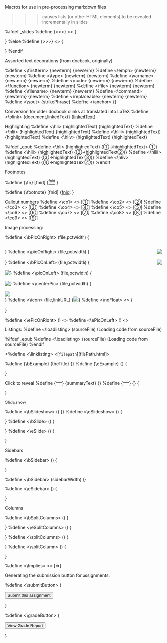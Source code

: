 
  Macros for use in pre-processing markdown files

  >>> causes lists (or other HTML elements) to be revealed
  incrementally in slides

%ifdef _slides
%define {>>>} <> {<span class="incremental"> </span>

}
%else
%define {>>>} <> {

}
%endif


Assorted text decorations (from docbook, originally)

%define <\firstterm> {newterm} {<span class="firstterm">newterm</span>}
%define <\emph> {newterm} {<span class="emph">newterm</span>}
%define <\type> {newterm} {<span class="type">newterm</span>}
%define <\varname> {newterm} {<span class="varname">newterm</span>}
%define <\code> {newterm} {<span class="code">newterm</span>}
%define <\function> {newterm} {<span class="function">newterm</span>}
%define <\file> {newterm} {<span class="file">newterm</span>}
%define <\filename> {newterm} {<span class="file">newterm</span>}
%define <\command> {newterm} {<span class="command">newterm</span>}
%define <\replaceable> {newterm} {<span class="replaceable">newterm</span>}
%define <\sout> <strikePhrase> {~~strikePhrase~~}
%define <\anchor> <anchorID> {<span id='anchorID'></span>}



  Conversion for older docbook olinks as translated into LaTeX
%define <\olink> {document,linkedText} {[linkedText](../document/)}





  Highlighting
%define <\hli> (highlightedText) {<span class='hli'>highlightedText</span>}
%define <\hlii> (highlightedText) {<span class='hlii'>highlightedText</span>}
%define <\hliii> (highlightedText) {<span class='hliii'>highlightedText</span>}
%define <\hliv> (highlightedText) {<span class='hliv'>highlightedText</span>}

%ifdef _epub
%define <\hli> (highlightedText) {<span class='hli'>&#x2460;&#8594;highlightedText&#8592;&#x2460;</span>}
%define <\hlii> (highlightedText) {<span class='hlii'>&#x2461;&#8594;highlightedText&#x2461;&#x27e9;</span>}
%define <\hliii> (highlightedText) {<span class='hliii'>&#x2462;&#8594;highlightedText&#x2462;&#x27e9;</span>}
%define <\hliv> (highlightedText) {<span class='hliv'>&#x2463;&#8594;highlightedText&#x2463;&#x27e9;</span>}
%endif


Footnotes

%define {\fn} [fnid]  {[<sup>fnid</sup>](#fnid)<a id="ret-fnid"/> }

%define {\footnote} [fnid] {[fnid](#ret-fnid)<a id="fnid"/>: }



Callout numbers
%define <\co1> <> [<span>&#x2780;</span>]
%define <\co2> <> [<span>&#x2781;</span>]
%define <\co3> <> [<span>&#x2782;</span>]
%define <\co4> <> [<span>&#x2783;</span>]
%define <\co5> <> [<span>&#x2784;</span>]
%define <\co6> <> [<span>&#x2785;</span>]
%define <\co7> <> [<span>&#x2786;</span>]
%define <\co8> <> [<span>&#x2787;</span>]
%define <\co9> <> [<span>&#x2788;</span>]

Image processing:

%define <\bPicOnRight> (file,pctwidth) {<div class="noFloat">&nbsp;</div><img src="file.png" style="float: right; max-width: pctwidth%;"/>}
%define <\picOnRight> (file,pctwidth) {<div class="noFloat">&nbsp;</div><img src="file.png" style="float: right; max-width: pctwidth%;"/>}
%define <\bPicOnLeft> (file,pctwidth) {<div class="noFloat">&nbsp;</div><img src="file.png" style="float: left; max-width: pctwidth%;"/>}
%define <\picOnLeft> (file,pctwidth) {<div class="noFloat">&nbsp;</div><img src="file.png" style="float: left; max-width: pctwidth%;"/>}
%define <\centerPic> (file,pctwidth) {<div class="noFloat">&nbsp;</div><div style="text-align: center'"><img src="file.png" align="center" style="max-width: pctwidth%;"/></div>}
%define <\icon> (file,linkURL) {<span class="linkedIcon"><a href="linkURL" target="_blank"><img src="file"/></a></span>}
%define <\noFloat> <> {<div class="noFloat">&nbsp;</div>}

%define <\ePicOnRight> () <>
%define <\ePicOnLeft> () <>



Listings:
%define <\loadlisting> (sourceFile) (<cwm tag='longlisting' file='sourceFile'/>Loading code from sourceFile<cwm tag='/longlisting'/>)

%ifdef _epub
%define <\loadlisting> (sourceFile) (<cwm tag='longlisting' file='sourceFile'/>Loading code from sourceFile<cwm tag='/longlisting'/>)
%endif

<%define <\linklisting> <filePath> <[`filepath`](filePath.html]>



%define {\bExample} {theTitle} {<cwm tag="example" title="theTitle"/>}
%define {\eExample} {} {<cwm tag="/example"/>

}


Click to reveal
%define {^^^} {summaryText} {<cwm tag="details" summary="summaryText"/>}
%define {^^^} {} {<cwm tag="/details"/>

}

Slideshow

%define <\bSlideshow> () {<cwm tag="slideshow"/>}
%define <\eSlideshow> () {<cwm tag="/slideshow"/>

}
%define <\bSlide> () {<cwm tag="slideshowslide"/>

}
%define <\eSlide> () {<cwm tag="/slideshowslide"/>

}


Sidebars

%define <\bSidebar> () {<cwm tag="sidebar" width="50"/>

}

%define <\bSidebar> (sidebarWidth) {<cwm tag="sidebar" width="sidebarWidth"/>}

%define <\eSidebar> () {<cwm tag="/sidebar"/>

}


Columns

%define <\bSplitColumns> () {<cwm tag="splitColumns"/><cwm tag="leftColumn"/>

}
%define <\eSplitColumns> () {<cwm tag="/rightColumn"/><cwm tag="/splitColumns"/>

} 
%define <\splitColumns> () {<cwm tag="/leftColumn"/><cwm tag="rightColumn"/>

} 
%define <\splitColumn> () {<cwm tag="/leftColumn"/><cwm tag="rightColumn"/>

} 


%define <\Implies> <> [<span>&#x21D2;</span>]


Generating the submission button for assignments:

%define <\submitButton> <submissionControlFile> {<form><div><input type="button" value="Submit this assignment" onclick="window.open('https://www.cs.odu.edu/~zeil/submit/submit.html?asstinfo=submissionControlFile')"/></div></form>}

%define <\gradeButton> <submissionControlFile> {<form><div><input type="button" value="View Grade Report" onclick="window.open('https://www.cs.odu.edu/~zeil/submit/submit.html?asstinfo=submissionControlFile')"/></div></form>}


